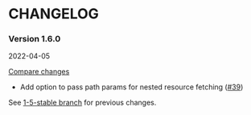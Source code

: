 # CHANGELOG

### Version 1.6.0

2022-04-05

[Compare changes](https://github.com/codevise/activeadmin-searchable_select/compare/1-5-stable...v1.6.0)

- Add option to pass path params for nested resource fetching
  ([#39](https://github.com/codevise/activeadmin-searchable_select/pull/39))

See
[1-5-stable branch](https://github.com/codevise/activeadmin-searchable_select/blob/1-5-stable/CHANGELOG.md)
for previous changes.
